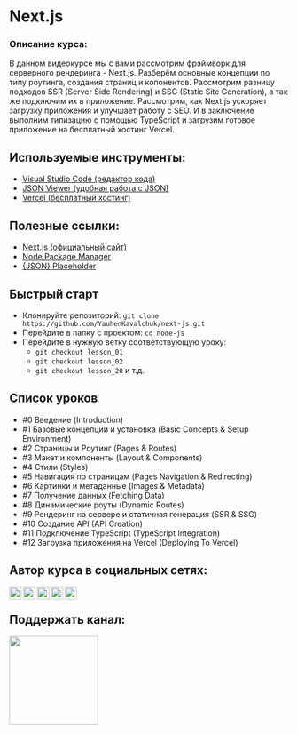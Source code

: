 # Next.js

### Описание курса:
В данном видеокурсе мы с вами рассмотрим фрэймворк для серверного рендеринга - Next.js. 
Разберём основные концепции по типу роутинга, создания страниц и копонентов. Рассмотрим разницу подходов SSR (Server Side Rendering) и SSG (Static Site Generation), а так же подключим их в приложение. Рассмотрим, как Next.js ускоряет загрузку приложения и улучшает работу с SEO. И в заключение выполним типизацию с помощью TypeScript и загрузим готовое приложение на бесплатный хостинг Vercel.

## Используемые инструменты:
- [Visual Studio Code (редактор кода)](https://code.visualstudio.com)
- [JSON Viewer (удобная работа с JSON)](https://chrome.google.com/webstore/detail/json-viewer/gbmdgpbipfallnflgajpaliibnhdgobh?hl=ru)
- [Vercel (бесплатный хостинг)](https://vercel.com)

## Полезные ссылки:
- [Next.js (официальный сайт)](https://nextjs.org)
- [Node Package Manager](https://www.npmjs.com)
- [{JSON} Placeholder](https://jsonplaceholder.typicode.com)

## Быстрый старт
- Клонируйте репозиторий: `git clone https://github.com/YauhenKavalchuk/next-js.git`
- Перейдите в папку с проектом: `cd node-js`
- Перейдите в нужную ветку соответствующую уроку:
  - `git checkout lesson_01`
  - `git checkout lesson_02`
  - `git checkout lesson_20` и т.д.

## Список уроков
- #0 Введение (Introduction)
- #1 Базовые концепции и установка (Basic Concepts & Setup Environment)
- #2 Страницы и Роутинг (Pages & Routes)
- #3 Макет и компоненты (Layout & Components)
- #4 Cтили (Styles)
- #5 Навигация по страницам (Pages Navigation & Redirecting)
- #6 Картинки и метаданные (Images & Metadata)
- #7 Получение данных (Fetching Data)
- #8 Динамические роуты (Dynamic Routes)
- #9 Рендеринг на сервере и статичная генерация (SSR & SSG)
- #10 Создание API (API Creation)
- #11 Подключение TypeScript (TypeScript Integration)
- #12 Загрузка приложения на Vercel (Deploying To Vercel)

## Автор курса в социальных сетях:
[<img align="left" alt="webDev | YouTube" width="22px" src="https://cdn.jsdelivr.net/npm/simple-icons@v3/icons/youtube.svg" />][youtube]
[<img align="left" alt="webDev | Instagram" width="22px" src="https://cdn.jsdelivr.net/npm/simple-icons@v3/icons/instagram.svg" />][instagram]
[<img align="left" alt="webDev | LinkedIn" width="22px" src="https://cdn.jsdelivr.net/npm/simple-icons@v3/icons/linkedin.svg" />][linkedin]
[<img align="left" alt="webDev | VK" width="22px" src="https://cdn.jsdelivr.net/npm/simple-icons@v3/icons/vk.svg" />][vk]
[<img align="left" alt="webDev | Twitter" width="22px" src="https://cdn.jsdelivr.net/npm/simple-icons@v3/icons/twitter.svg" />][twitter]&nbsp;

## Поддержать канал:

<a href="https://www.patreon.com/YauhenKavalchuk" target="_blank">
  <img src="https://c5.patreon.com/external/logo/become_a_patron_button@2x.png" width="160">
</a>

[youtube]: https://youtube.com/YauhenKavalchuk
[instagram]: https://instagram.com/YauhenKavalchuk
[linkedin]: https://linkedin.com/in/YauhenKavalchuk
[vk]: https://vk.com/YauhenKavalchuk
[twitter]: https://twitter.com/YauhenKavalchuk

